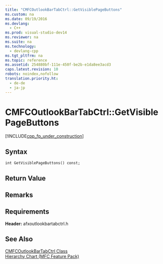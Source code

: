 ```yaml
---
title: "CMFCOutlookBarTabCtrl::GetVisiblePageButtons"
ms.custom: na
ms.date: 09/19/2016
ms.devlang: 
  - C++
ms.prod: visual-studio-dev14
ms.reviewer: na
ms.suite: na
ms.technology: 
  - devlang-cpp
ms.tgt_pltfrm: na
ms.topic: reference
ms.assetid: 254880bf-111e-450f-be2b-e1da8ee3acd3
caps.latest.revision: 10
robots: noindex,nofollow
translation.priority.ht: 
  - de-de
  - ja-jp
---
```

# CMFCOutlookBarTabCtrl::GetVisiblePageButtons
[!INCLUDE[cpp_fp_under_construction](../vs140/includes/cpp_fp_under_construction_md.md)]  
  
## Syntax  
  
```  
int GetVisiblePageButtons() const;  
```  
  
## Return Value  
  
## Remarks  
  
## Requirements  
 **Header:** afxoutlookbartabctrl.h  
  
## See Also  
 [CMFCOutlookBarTabCtrl Class](../vs140/CMFCOutlookBarTabCtrl-Class.md)   
 [Hierarchy Chart (MFC Feature Pack)](../vs140/Hierarchy-Chart.md)